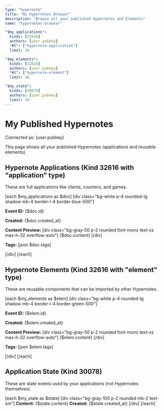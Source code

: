 ```yaml
---
type: "hypernote"
title: "My Hypernotes Browser"
description: "Browse all your published Hypernotes and Elements"
name: "hypernotes-browser"

"$my_applications":
  kinds: [32616]
  authors: [user.pubkey]
  "#t": ["hypernote-application"]
  limit: 10

"$my_elements":
  kinds: [32616]
  authors: [user.pubkey]
  "#t": ["hypernote-element"]
  limit: 10

"$my_state":
  kinds: [30078]
  authors: [user.pubkey]
  limit: 10
---
```


# My Published Hypernotes

Connected as: {user.pubkey}

This page shows all your published Hypernotes (applications and reusable elements).

## Hypernote Applications (Kind 32616 with "application" type)

These are full applications like clients, counters, and games.

[each $my_applications as $doc]
[div class="bg-white p-4 rounded-lg shadow mb-4 border-l-4 border-blue-500"]

**Event ID:** {$doc.id}

**Created:** {$doc.created_at}

**Content Preview:**
[div class="bg-gray-50 p-2 rounded font-mono text-xs max-h-32 overflow-auto"]
{$doc.content}
[/div]

**Tags:**
[json $doc.tags]

[/div]
[/each]

## Hypernote Elements (Kind 32616 with "element" type)

These are reusable components that can be imported by other Hypernotes.

[each $my_elements as $elem]
[div class="bg-white p-4 rounded-lg shadow mb-4 border-l-4 border-green-500"]

**Event ID:** {$elem.id}

**Created:** {$elem.created_at}

**Content Preview:**
[div class="bg-gray-50 p-2 rounded font-mono text-xs max-h-32 overflow-auto"]
{$elem.content}
[/div]

**Tags:**
[json $elem.tags]

[/div]
[/each]

## Application State (Kind 30078)

These are state events used by your applications (not Hypernotes themselves).

[each $my_state as $state]
[div class="bg-gray-100 p-2 rounded mb-2 text-sm"]
**Content:** {$state.content}
**Created:** {$state.created_at}
[/div]
[/each]